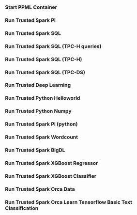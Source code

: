 ### Start PPML Container

### Run Trusted Spark Pi
### Run Trusted Spark SQL
### Run Trusted Spark SQL (TPC-H queries)
### Run Trusted Spark SQL (TPC-H)
### Run Trusted Spark SQL (TPC-DS)
### Run Trusted Deep Learning
### Run Trusted Python Helloworld
### Run Trusted Python Numpy
### Run Trusted Spark Pi (python)
### Run Trusted Spark Wordcount

### Run Trusted Spark BigDL
### Run Trusted Spark XGBoost Regressor
### Run Trusted Spark XGBoost Classifier
### Run Trusted Spark Orca Data
### Run Trusted Spark Orca Learn Tensorflow Basic Text Classification
